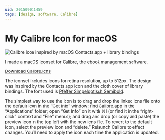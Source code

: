 ```yaml
---
uid: 201509011459
tags: [design, software, Calibre]
---
```


# My Calibre Icon for macOS

![Calibre icon inspired by macOS Contacts.app + library bindings](https://cmhelmer.com/media/201509011459_1.png)

I made a macOS iconset for [Calibre](https://calibre-ebook.com), the ebook management software.

[Download Calibre.icns](https://cmhelmer.com/media/Calibre.icns)

The iconset includes icons for retina resolution, up to 512px. The design was inspired by the Contacts.app icon and the cloth cover of library bindings. The font used is [Pfeffer Simpelgotisch Semibold](http://robert-pfeffer.net/schriftarten/englisch/nachgeladener_rahmen.html?pfeffer_simpelgotisch.html).

The simplest way to use the icon is to drag and drop the linked icns file onto the default icon in the “Get Info” window: find Calibre.app in the “Applications” folder; open “Get Info” on it with ⌘I (or find it in the “right-click” context and “File” menus); and drag and drop (or copy and paste) the preview icon in the top left with the new icns file. To revert to the default icon, select the preview icon and “delete.” Relaunch Calibre to effect changes. You’ll need to apply the icon each time the application is updated.
